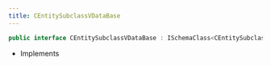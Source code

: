 ```yaml
---
title: CEntitySubclassVDataBase
---
```


```csharp
public interface CEntitySubclassVDataBase : ISchemaClass<CEntitySubclassVDataBase>, ISchemaField, ISchemaClass, INativeHandle
```

- Implements

